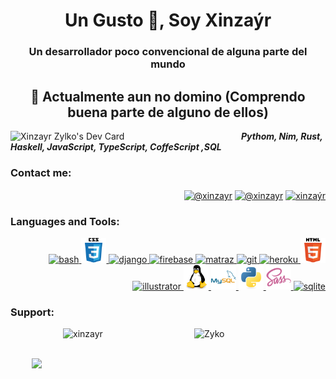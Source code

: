 <h1 align="center">Un Gusto 👋, Soy Xinzaýr</h1>
<h3 align="center">Un desarrollador poco convencional de alguna parte del mundo</h3>

<h2 align="center" style="">🌱 Actualmente aun no domino (Comprendo buena parte de alguno de ellos)</h2>

<a href="https://app.daily.dev/xinzayr"><img align="left" src="https://api.daily.dev/devcards/v2/k25EQKsvI8ijpnlrfKjw9.png?type=default&r=7x2" width="369" alt="Xinzayr Zylko's Dev Card"/></a>

   _**Pythom, Nim, Rust, Haskell, JavaScript, TypeScript, CoffeScript ,SQL**_
   
<h3 align="left">Contact me:</h3>
<p align="right">
<a href="https://vk.com/xinzayr" target="blank"><img align="center" src="https://cdn1.iconfinder.com/data/icons/unicons-line-vol-6/24/vk-256.png" alt="@xinzayr"  width="40"></img></a>
<a href="https://dev.to/@xinzayr" target="blank"><img align="center" src="https://raw.githubusercontent.com/rahuldkjain/github-profile-readme-generator/master/src/images/icons/Social/devto.svg" alt="@xinzayr" height="30" width="40" /></a>
<a href="https://stackoverflow.com/users/xinzaýr" target="blank"><img align="center" src="https://stackoverflow.design/assets/img/logos/so/logo-stackoverflow.svg" alt="xinzaýr" height="40" width="90" /></a>
</p>

<h3 align="left">Languages and Tools:</h3>
<p align="right"> <a href="https://www.gnu.org/software/bash/" target="_blank" rel="noreferrer"> <img src="https://www.vectorlogo.zone/logos/gnu_bash/gnu_bash-icon.svg" alt="bash" width="40" height="40"/> </a> <a href="https://www.w3schools.com/css/" target="_blank" rel="noreferrer"> <img src="https://raw.githubusercontent.com/devicons/devicon/master/icons/css3/css3-original-wordmark.svg" alt="css3" width="40" height="40"/> </a> <a href="https://www.djangoproject.com/" target="_blank" rel="noreferrer"> <img src="https://cdn.worldvectorlogo.com/logos/django.svg" alt="django" width="40" height="40"/> </a> <a href="https://firebase.google.com/" target="_blank" rel="noreferrer"> <img src="https://www.vectorlogo.zone/logos/firebase/firebase-icon.svg" alt="firebase" width="40" height="40"/> </a> <a href="https://flask.palletsprojects.com/" target="_blank" rel="noreferrer"> <img src="https://www.vectorlogo.zone/logos/pocoo_flask/pocoo_flask-icon.svg" alt="matraz" width="40" height="40"/> </a> <a href="https://git-scm.com/" target="_blank" rel="noreferrer"> <img src="https://www.vectorlogo.zone/logos/git-scm/git-scm-icon.svg" alt="git" width="40" height="40"/> </a> <a href="https://heroku.com" target="_blank" rel="noreferrer"> <img src="https://www.vectorlogo.zone/logos/heroku/heroku-icon.svg" alt="heroku" width="40" height="40"/> </a> <a href="https://www.w3.org/html/" target="_blank" rel="noreferrer"> <img src="https://raw.githubusercontent.com/devicons/devicon/master/icons/html5/html5-original-wordmark.svg" alt="html5" width="40" height="40"/> </a> <a href="https://www.adobe.com/in/products/illustrator.html" target="_blank" rel="noreferrer"> <img src="https://www.vectorlogo.zone/logos/adobe_illustrator/adobe_illustrator-icon.svg" alt="illustrator" width="40" height="40"/> </a> <a href="https://www.linux.org/" target="_blank" rel="noreferrer"> <img src="https://raw.githubusercontent.com/devicons/devicon/master/icons/linux/linux-original.svg" alt="linux" width="40" height="40"/> </a> <a href="https://www.mysql.com/" target="_blank" rel="noreferrer"> <img src="https://raw.githubusercontent.com/devicons/devicon/master/icons/mysql/mysql-original-wordmark.svg" alt="mysql" width="40" height="40"/> </a> <a href="https://www.python.org" target="_blank" rel="noreferrer"> <img src="https://raw.githubusercontent.com/devicons/devicon/master/icons/python/python-original.svg" alt="python" width="40" height="40"/> </a> <a href="https://sass-lang.com" target="_blank" rel="noreferrer"> <img src="https://raw.githubusercontent.com/devicons/devicon/master/icons/sass/sass-original.svg" alt="sass" width="40" height="40"/> </a> <a href="https://www.sqlite.org/" target="_blank" rel="noreferrer"> <img src="https://www.vectorlogo.zone/logos/sqlite/sqlite-icon.svg" alt="sqlite" width="40" height="40"/> </a> </p>

<h3 align="left">Support:</h3>
<p><a href="https://www.buymeacoffee.com/Zyko"> <img align="right" src="https://cdn.buymeacoffee.com/buttons/v2/default-yellow.png" height="50" width="210" alt="Zyko" /></a><a href="https://ko-fi.com/xinzayr"> <img align="right" src="https://cdn.ko-fi.com/cdn/kofi3.png?v=3" height="50" width="210" alt="xinzayr" /></a></p><br><br>

<p align="center"><img src="https://raw.githubusercontent.com/catppuccin/catppuccin/main/assets/footers/gray0_ctp_on_line.svg?sanitize=true" /></p>
